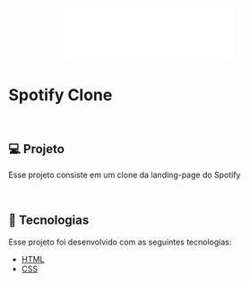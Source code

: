 <h1 align="center">
    <img alt="Spotify" title="Spotify" src="./images/logo.png" style="width: 60%;"/>
</h1>

<h1>Spotify Clone</h1>

<br>

## 💻 Projeto
Esse projeto consiste em um clone da landing-page do Spotify

<br>

## 🚀 Tecnologias
Esse projeto foi desenvolvido com as seguintes tecnologias:
- [HTML](#)
- [CSS](#)
